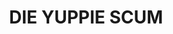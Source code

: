 ---
layout: media
title: "DIE YUPPIE SCUM"
categories: visual
blurb: "DIE YUPPIE SCUM"
show_blurb: true
ads: false
share: false
show_url: false
image:
  id: 30362540065
---